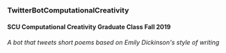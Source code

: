 ### TwitterBotComputationalCreativity
#### SCU Computational Creativity Graduate Class Fall 2019
###### A bot that tweets short poems based on Emily Dickinson's style of writing
